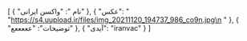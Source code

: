 [
  {
    "نام ": "واکسن ایرانی"
  },
  {
    "عکس": " \"https://s4.uupload.ir/files/img_20211120_194737_986_co9n.jpg\n  "
  },
  {
    "توضیحات": "عععععع"
  },
  {
    "آیدی": "iranvac"
  }
]
